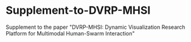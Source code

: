 # Supplement-to-DVRP-MHSI
Supplement to the paper "DVRP-MHSI: Dynamic Visualization Research Platform for Multimodal Human-Swarm Interaction"
